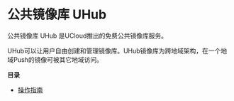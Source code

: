 # 公共镜像库 UHub


公共镜像库 UHub 是UCloud推出的免费公共镜像库服务。

UHub可以让用户自由创建和管理镜像库。UHub镜像库为跨地域架构，在一个地域Push的镜像可被其它地域访问。




**目录**

* [操作指南](/uhub/guide) 
        
